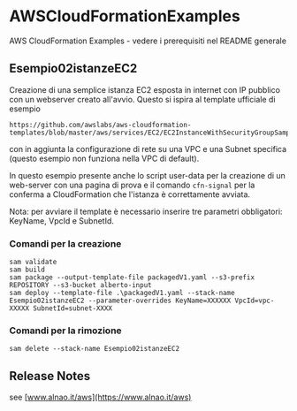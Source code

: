 # AWSCloudFormationExamples
AWS CloudFormation Examples - vedere i prerequisiti nel README generale

## Esempio02istanzeEC2
Creazione di una semplice istanza EC2 esposta in internet con IP pubblico con un webserver creato all'avvio.
Questo si ispira al template ufficiale di esempio
```
https://github.com/awslabs/aws-cloudformation-templates/blob/master/aws/services/EC2/EC2InstanceWithSecurityGroupSample.yaml
```
con in aggiunta la configurazione di rete su una VPC e una Subnet specifica (questo esempio non funziona nella VPC di default).


In questo esempio presente anche lo script user-data per la creazione di un web-server con una pagina di prova e il comando ```cfn-signal``` per la conferma a CloudFormation che l'istanza è correttamente avviata.


Nota: per avviare il template è necessario inserire tre parametri obbligatori: KeyName, VpcId e SubnetId.


### Comandi per la creazione
```
sam validate
sam build
sam package --output-template-file packagedV1.yaml --s3-prefix REPOSITORY --s3-bucket alberto-input
sam deploy --template-file .\packagedV1.yaml --stack-name Esempio02istanzeEC2 --parameter-overrides KeyName=XXXXXX VpcId=vpc-XXXXX SubnetId=subnet-XXXX
```

### Comandi per la rimozione
```
sam delete --stack-name Esempio02istanzeEC2
```

## Release Notes
see [www.alnao.it/aws](https://www.alnao.it/aws)


